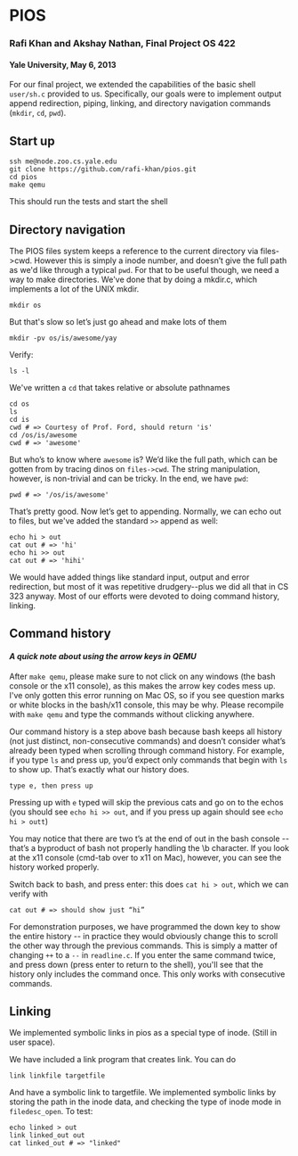 # PIOS
### Rafi Khan and Akshay Nathan, Final Project OS 422
#### Yale University, May 6, 2013

For our final project, we extended the capabilities of the basic shell `user/sh.c` provided to us. Specifically, our goals were to implement output append redirection, piping, linking, and directory navigation commands (`mkdir`, `cd`, `pwd`). 

## Start up

    ssh me@node.zoo.cs.yale.edu
    git clone https://github.com/rafi-khan/pios.git
    cd pios
    make qemu

This should run the tests and start the shell

## Directory navigation

The PIOS files system keeps a reference to the current directory via files->cwd. However this is simply a inode number, and doesn’t give the full path as we'd like through a typical `pwd`. For that to be useful though, we need a way to make directories. We've done that by doing a mkdir.c, which implements a lot of the UNIX mkdir. 

    mkdir os
But that's slow so let’s just go ahead and make lots of them  

    mkdir -pv os/is/awesome/yay

Verify:  

    ls -l

We've written a `cd` that takes relative or absolute pathnames

    cd os
    ls 
    cd is
    cwd # => Courtesy of Prof. Ford, should return 'is'
    cd /os/is/awesome 
    cwd # => 'awesome'

But who’s to know where `awesome` is? We’d like the full path, which can be gotten from by tracing dinos on `files->cwd`. The string manipulation, however, is non-trivial and can be tricky. In the end, we have `pwd`:

    pwd # => '/os/is/awesome'

That’s pretty good. Now let’s get to appending. Normally, we can echo out to files, but we've added the standard `>>` append as well:

    echo hi > out
    cat out # => 'hi'
    echo hi >> out
    cat out # => 'hihi'

We would have added things like standard input, output and error redirection, but most of it was repetitive drudgery--plus we did all that in CS 323 anyway. Most of our efforts were devoted to doing command history, linking.

## Command history

#### *A quick note about using the arrow keys in QEMU*  
After `make qemu`, please make sure to not click on any windows (the bash console or the x11 console), as this makes the arrow key codes mess up. I've only gotten this error running on Mac OS, so if you see question marks or white blocks in the bash/x11 console, this may be why. Please recompile with `make qemu` and type the commands without clicking anywhere.

Our command history is a step above bash because bash keeps all history (not just distinct, non-consecutive commands) and doesn’t consider what’s already been typed when scrolling through command history. For example, if you type `ls` and press up, you’d expect only commands that begin with `ls` to show up. That’s exactly what our history does.

    type e, then press up 

Pressing up with `e` typed will skip the previous cats and go on to the echos
(you should see `echo hi >> out`, and if you press up again should see `echo hi > outt`)

You may notice that there are two t’s at the end of out in the bash console --  that’s a byproduct of bash not properly handling the \b character. If you look at the x11 console (cmd-tab over to x11 on Mac), however, you can see the history worked properly. 

Switch back to bash, and press enter: this does `cat hi > out`, which we can verify with 

    cat out # => should show just “hi”

For demonstration purposes, we have programmed the down key to show the entire history -- in practice they would obviously change this to scroll the other way through the previous commands. This is simply a matter of changing `++` to a `--` in `readline.c`.
If you enter the same command twice, and press down (press enter to return to the shell), you'll see that the history only includes the command once. This only works with consecutive commands. 

## Linking

We implemented symbolic links in pios as a special type of inode. (Still in user space).

We have included a link program that creates link.
You can do 
    
    link linkfile targetfile

And have a symbolic link to targetfile. We implemented symbolic links by storing the path in the inode data, and checking the type of inode mode in `filedesc_open`. To test:

    echo linked > out
    link linked_out out
    cat linked_out # => "linked"
